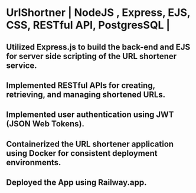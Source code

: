 # UrlShortner | NodeJS , Express, EJS, CSS, RESTful API, PostgresSQL | 
## Utilized Express.js to build the back-end and EJS for server side scripting of the URL shortener service. 
## Implemented RESTful APIs for creating, retrieving, and managing shortened URLs. 
## Implemented user authentication using JWT (JSON Web Tokens). 
## Containerized the URL shortener application using Docker for consistent deployment environments.
## Deployed the App using Railway.app.
